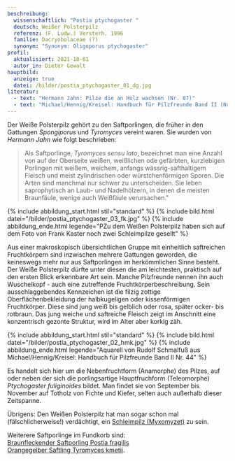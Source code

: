 ```yaml
---
beschreibung:
  wissenschaftlich: "Postia ptychogaster "
  deutsch: Weißer Polsterpilz
  referenz: (F. Ludw.) Versterh. 1996
  familie: Dacryobolaceae (?)
  synonym: "Synonym: Oligoporus ptychogaster"
profil:
  aktualisiert: 2021-10-01
  autor_in: Dieter Gewalt
hauptbild:
  anzeige: true
  datei: /bilder/postia_ptychogaster_01_dg.jpg
literatur:
  - text: "Hermann Jahn: Pilze die an Holz wachsen (Nr. 87)"
  - text: "Michael/Hennig/Kreisel: Handbuch für Pilzfreunde Band II (Nr. 44)"
---
```

Der Weiße Polsterpilz gehört zu den Saftporlingen, die früher in den Gattungen *Spongiporus* und *Tyromyces* vereint waren. Sie wurden von *Hermann Jahn* wie folgt beschrieben:

> Als Saftporlinge, *Tyromyces sensu lato*, bezeichnet man eine Anzahl von auf der Oberseite weißen, weißlichen ode gefärbten, kurzlebigen Porlingen mit weißem, weichem, anfangs wässrig-safthaltigem Fleisch und meist zylindrischen oder würstchenförmigen Sporen. Die Arten sind manchmal nur schwer zu unterscheiden. Sie leben saprophytisch an Laub- und Nadelhölzern, in denen die meisten Braunfäule, wenige auch Weißfäule verursachen." 

{% include abbildung_start.html stil="standard" %}
{% include bild.html datei="/bilder/postia_ptychogaster_03_fk.jpg" %}
{% include abbildung_ende.html legende="PZu dem Weißen Polsterpilz haben sich auf dem Foto von Frank Kaster noch zwei Schleimpilze gesellt" %}

Aus einer makroskopisch übersichtlichen Gruppe mit einheitlich saftreichen Fruchtkörpern sind inzwischen mehrere Gattungen geworden, die keineswegs mehr nur aus Saftporlingen im herkömmlichen Sinne besteht. Der Weiße Polsterpilz  dürfte unter diesen die am leichtesten, praktisch auf den ersten Blick erkennbare Art sein. Manche Pilzfreunde nennen ihn auch Wuschelkopf - auch eine zutreffende Fruchtkörperbeschreibung. Sein ausschlaggebendes Kennzeichen ist die filzig zottige Oberflächenbekleidung der halbkugeligen oder kissenförmigen Fruchtkörper. Diese sind jung weiß bis gelblich oder rosa, später ocker- bis rotbraun. Das jung weiche und saftreiche Fleisch zeigt im Anschnitt eine konzentrisch gezonte Struktur, wird im Alter aber korkig zäh.

{% include abbildung_start.html stil="standard" %}
{% include bild.html datei="/bilder/postia_ptychogaster_02_hmk.jpg" %}
{% include abbildung_ende.html legende="Aquarell von Rudolf Schmalfuß aus Michael/Hennig/Kreisel: Handbuch für Pilzfreunde Band II Nr. 44" %}

Es handelt sich hier um die Nebenfruchtform (Anamorphe) des Pilzes, auf oder neben der sich die porlingsartige Hauptfruchform (Teleomorphe) *Ptychogaster fuliginoides* bildet. Man findet sie von September bis November auf Totholz von Fichte und Kiefer, selten auch außerhalb dieser Zeitspanne.

Übrigens: Den Weißen Polsterpilz hat man sogar schon mal (fälschlicherweise!) verdächtigt, ein [Schleimpilz (Myxomyzet)](Myxomyzeten "Glossar") zu sein.

Weiterere Saftporlinge im Fundkorb sind:\
[Braunfleckender Saftporling Postia fragilis](/pilze/postia-fragilis-braunfleckender-saftporling)\
[Orangegelber Saftling Tyromyces kmetii](/pilze/tyromyces-kmetii-orangegelber-saftporling).